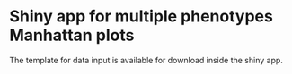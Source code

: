 # Shiny app for multiple phenotypes Manhattan plots
The template for data input is available for download inside the shiny app.
